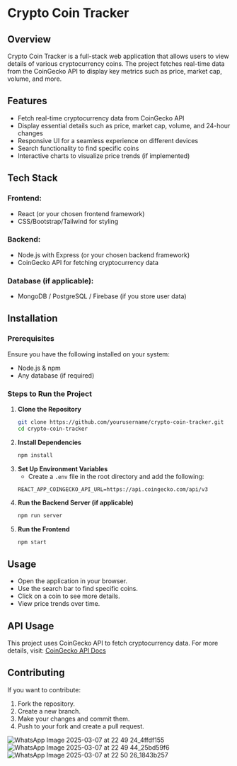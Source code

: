 # Crypto Coin Tracker

## Overview
Crypto Coin Tracker is a full-stack web application that allows users to view details of various cryptocurrency coins. The project fetches real-time data from the CoinGecko API to display key metrics such as price, market cap, volume, and more.

## Features
- Fetch real-time cryptocurrency data from CoinGecko API
- Display essential details such as price, market cap, volume, and 24-hour changes
- Responsive UI for a seamless experience on different devices
- Search functionality to find specific coins
- Interactive charts to visualize price trends (if implemented)

## Tech Stack
### Frontend:
- React (or your chosen frontend framework)
- CSS/Bootstrap/Tailwind for styling

### Backend:
- Node.js with Express (or your chosen backend framework)
- CoinGecko API for fetching cryptocurrency data

### Database (if applicable):
- MongoDB / PostgreSQL / Firebase (if you store user data)

## Installation
### Prerequisites
Ensure you have the following installed on your system:
- Node.js & npm
- Any database (if required)

### Steps to Run the Project
1. **Clone the Repository**
   ```sh
   git clone https://github.com/yourusername/crypto-coin-tracker.git
   cd crypto-coin-tracker
   ```
2. **Install Dependencies**
   ```sh
   npm install
   ```
3. **Set Up Environment Variables**
   - Create a `.env` file in the root directory and add the following:
   ```env
   REACT_APP_COINGECKO_API_URL=https://api.coingecko.com/api/v3
   ```
4. **Run the Backend Server (if applicable)**
   ```sh
   npm run server
   ```
5. **Run the Frontend**
   ```sh
   npm start
   ```

## Usage
- Open the application in your browser.
- Use the search bar to find specific coins.
- Click on a coin to see more details.
- View price trends over time.

## API Usage
This project uses CoinGecko API to fetch cryptocurrency data. For more details, visit:
[CoinGecko API Docs](https://www.coingecko.com/en/api)

## Contributing
If you want to contribute:
1. Fork the repository.
2. Create a new branch.
3. Make your changes and commit them.
4. Push to your fork and create a pull request.

![WhatsApp Image 2025-03-07 at 22 49 24_4ffdf155](https://github.com/user-attachments/assets/372e0cd6-cb76-4e86-af2b-a57e036b0f51)
![WhatsApp Image 2025-03-07 at 22 49 44_25bd59f6](https://github.com/user-attachments/assets/458d78e1-4a59-48f0-9b0b-271999e147e2)
![WhatsApp Image 2025-03-07 at 22 50 26_1843b257](https://github.com/user-attachments/assets/aec45aac-da21-42af-86cf-a90c8649cea8)

